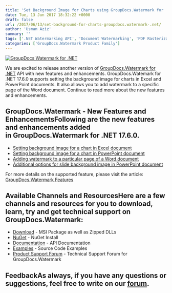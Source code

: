 ```yaml
---
title: 'Set Background Image for Charts using GroupDocs.Watermark for .NET 17.6.0'
date: Tue, 13 Jun 2017 18:32:22 +0000
draft: false
url: /2017/06/13/set-background-for-charts-groupdocs.watermark-.net/
author: 'Usman Aziz'
summary: ''
tags: ['.NET Watermarking API', 'Document Watermarking', 'PDF Rasterization', 'GroupDocs.Watermark for .NET Release']
categories: ['GroupDocs.Watermark Product Family']
---
```


[![GroupDocs Watermark for .NET](http://blog.groupdocs.com/wp-content/uploads/sites/4/2017/05/GroupDocs-Watermark-for-.NET_.png)](http://groupdocs.com/dot-net/document-watermark-library)

We are excited to release another version of [GroupDocs.Watermark for .NET](https://www.groupdocs.com/products/watermark/net) API with new features and enhancements. GroupDocs.Watemark for .NET 17.6.0 supports setting the background image for charts in Excel and PowerPoint documents. It also allows you to add watermark to a specific page of the Word document. Continue to read more about the new features and enhancements.

## GroupDocs.Watermark - New Features and EnhancementsFollowing are the new features and enhancements added in GroupDocs.Watermark for .NET 17.6.0.

*   [Setting background image for a chart in Excel document](https://docs.groupdocs.com/watermark/net)
*   [Setting background image for a chart in PowerPoint document](https://docs.groupdocs.com/watermark/net)
*   [Adding watermark to a particular page of a Word document](https://docs.groupdocs.com/watermark/net)
*   [Additional options for slide background image in PowerPoint document](https://docs.groupdocs.com/watermark/net)

For more details on the supported feature, please visit the article: [GroupDocs.Watermark Features](https://docs.groupdocs.com/display/watermarknet/Features+Overview)

## Available Channels and ResourcesHere are a few channels and resources for you to download, learn, try and get technical support on GroupDocs.Watermark:

*   [Download](https://downloads.groupdocs.com/watermark/net "GroupDocs.Watermark MSI") - MSI Package as well as Zipped DLLs
*   [NuGet](https://www.nuget.org/packages/groupdocs-watermark-dotnet/ "GroupDocs.Watermark Nuget Package") - NuGet Install
*   [Documentation](https://docs.groupdocs.com/watermark/net "Watermark API documentation") - API Documentation
*   [Examples](https://github.com/groupdocs-watermark/GroupDocs.watermark-for-.NET "How to use Watermark API") - Source Code Examples
*   [Product Support Forum](http://www.groupdocs.com/Community/forums/groupdocs.watermark-product-family/55/showforum.aspx) - Technical Support Forum for GroupDocs.Watermark

## FeedbackAs always, if you have any questions or suggestions, feel free to write on our [forum](http://www.groupdocs.com/Community/forums/groupdocs.watermark-product-family/55/showforum.aspx "Technical Support Forum").





